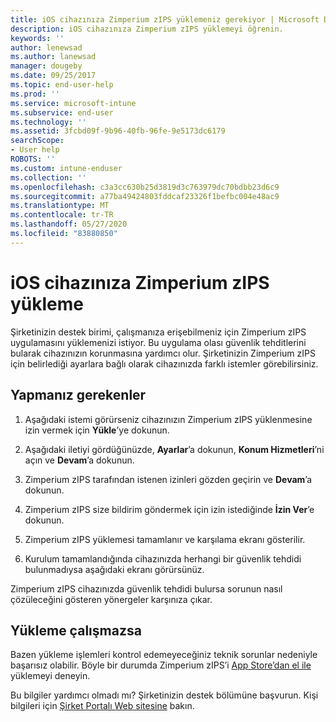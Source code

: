```yaml
---
title: iOS cihazınıza Zimperium zIPS yüklemeniz gerekiyor | Microsoft Docs
description: iOS cihazınıza Zimperium zIPS yüklemeyi öğrenin.
keywords: ''
author: lenewsad
ms.author: lanewsad
manager: dougeby
ms.date: 09/25/2017
ms.topic: end-user-help
ms.prod: ''
ms.service: microsoft-intune
ms.subservice: end-user
ms.technology: ''
ms.assetid: 3fcbd09f-9b96-40fb-96fe-9e5173dc6179
searchScope:
- User help
ROBOTS: ''
ms.custom: intune-enduser
ms.collection: ''
ms.openlocfilehash: c3a3cc630b25d3819d3c763979dc70bdbb23d6c9
ms.sourcegitcommit: a77ba49424803fddcaf23326f1befbc004e48ac9
ms.translationtype: MT
ms.contentlocale: tr-TR
ms.lasthandoff: 05/27/2020
ms.locfileid: "83880850"
---
```

# <a name="install-zimperium-zips-on-your-ios-device"></a>iOS cihazınıza Zimperium zIPS yükleme

Şirketinizin destek birimi, çalışmanıza erişebilmeniz için Zimperium zIPS uygulamasını yüklemenizi istiyor. Bu uygulama olası güvenlik tehditlerini bularak cihazınızın korunmasına yardımcı olur. Şirketinizin Zimperium zIPS için belirlediği ayarlara bağlı olarak cihazınızda farklı istemler görebilirsiniz.

## <a name="what-you-need-to-do"></a>Yapmanız gerekenler 

1. Aşağıdaki istemi görürseniz cihazınızın Zimperium zIPS yüklenmesine izin vermek için **Yükle**’ye dokunun.

2. Aşağıdaki iletiyi gördüğünüzde, **Ayarlar**’a dokunun, **Konum Hizmetleri**’ni açın ve **Devam**’a dokunun.

3. Zimperium zIPS tarafından istenen izinleri gözden geçirin ve **Devam**’a dokunun.

4. Zimperium zIPS size bildirim göndermek için izin istediğinde **İzin Ver**’e dokunun.

5. Zimperium zIPS yüklemesi tamamlanır ve karşılama ekranı gösterilir.

6. Kurulum tamamlandığında cihazınızda herhangi bir güvenlik tehdidi bulunmadıysa aşağıdaki ekranı görürsünüz.

Zimperium zIPS cihazınızda güvenlik tehdidi bulursa sorunun nasıl çözüleceğini gösteren yönergeler karşınıza çıkar.

## <a name="if-the-installation-doesnt-work"></a>Yükleme çalışmazsa

Bazen yükleme işlemleri kontrol edemeyeceğiniz teknik sorunlar nedeniyle başarısız olabilir. Böyle bir durumda Zimperium zIPS’i [App Store’dan el ile](https://itunes.apple.com/app/zimperium-zips/id1030924459) yüklemeyi deneyin.

Bu bilgiler yardımcı olmadı mı? Şirketinizin destek bölümüne başvurun. Kişi bilgileri için [Şirket Portalı Web sitesine](https://go.microsoft.com/fwlink/?linkid=2010980) bakın.
